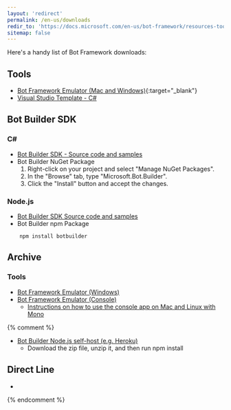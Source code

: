 ```yaml
---
layout: 'redirect'
permalink: /en-us/downloads
redir_to: 'https://docs.microsoft.com/en-us/bot-framework/resources-tools-downloads'
sitemap: false
---
```


Here's a handy list of Bot Framework downloads:

## Tools
* [Bot Framework Emulator (Mac and Windows)](https://emulator.botframework.com/){:target="_blank"}
* [Visual Studio Template - C#](http://aka.ms/bf-bc-vstemplate)

## Bot Builder SDK

### C\#

* [Bot Builder SDK - Source code and samples](https://github.com/Microsoft/BotBuilder/tree/master/CSharp)
* Bot Builder NuGet Package
    1. Right-click on your project and select "Manage NuGet Packages".
    2. In the "Browse" tab, type "Microsoft.Bot.Builder".
    3. Click the "Install" button and accept the changes.



### Node.js

* [Bot Builder SDK Source code and samples](https://github.com/Microsoft/BotBuilder/tree/master/Node)
* Bot Builder npm Package

```
    npm install botbuilder
```

## Archive

### Tools

* [Bot Framework Emulator (Windows)](https://download.botframework.com/bf-v3/tools/emulator/publish.htm)
* [Bot Framework Emulator (Console)](https://aka.ms/bfemulator)  
    * [Instructions on how to use the console app on Mac and Linux with Mono](/en-us/tools/bot-framework-emulator/#mac-and-linux-support-using-command-line-emulator)

{% comment %}
* [Bot Builder Node.js self-host (e.g. Heroku)]()
    * Download the zip file, unzip it, and then run npm install

## Direct Line

*
{% endcomment %}
